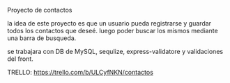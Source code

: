 Proyecto de contactos

la idea de este proyecto es que un usuario pueda registrarse y guardar todos los contactos que deseé.
luego poder buscar los mismos mediante una barra de busqueda.

se trabajara con DB de MySQL, sequlize, express-validatore y validaciones del front.


TRELLO: https://trello.com/b/ULCyfNKN/contactos